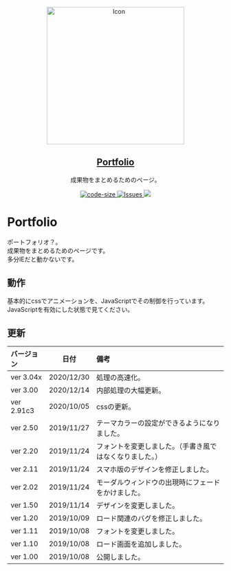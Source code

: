 <p align="center">
 <img width="320px" src="https://raw.githubusercontent.com/TomSuzuki/portfolio/master/img/SocialPreview.png" align="center" alt="Icon" />
 <h2 align="center"><a href="https://tomsuzuki.github.io/portfolio/">Portfolio</a></h2>
 <p align="center">成果物をまとめるためのページ。</p>
</p>

 <p align="center">
  <a href="https://shields.io/category/size">
    <img alt="code-size" src="https://img.shields.io/github/languages/code-size/TomSuzuki/portfolio" />
  </a>
  <a href="https://github.com/anuraghazra/github-readme-stats/issues">
    <img alt="Issues" src="https://img.shields.io/github/issues/TomSuzuki/portfolio?color=0088ff" />
  </a>
  <a href="https://codeclimate.com/github/TomSuzuki/portfolio/maintainability">
   <img src="https://api.codeclimate.com/v1/badges/8e2a7348ea274b3a4f3c/maintainability" />
 </a>
</p>

# Portfolio
ポートフォリオ？。  
成果物をまとめるためのページです。  
多分IEだと動かないです。  

## 動作
基本的にcssでアニメーションを、JavaScriptでその制御を行っています。  
JavaScriptを有効にした状態で見てください。

## 更新
|バージョン|日付|備考|  
|:---|:---:|:---|  
|ver 3.04x|2020/12/30|処理の高速化。|
|ver 3.00|2020/12/14|内部処理の大幅更新。|
|ver 2.91c3|2020/10/05|cssの更新。|
|ver 2.50|2019/11/27|テーマカラーの設定ができるようになりました。|  
|ver 2.20|2019/11/24|フォントを変更しました。（手書き風ではなくなりました。）|  
|ver 2.11|2019/11/24|スマホ版のデザインを修正しました。|  
|ver 2.02|2019/11/24|モーダルウィンドウの出現時にフェードをかけました。|  
|ver 1.50|2019/11/14|デザインを変更しました。|  
|ver 1.20|2019/10/09|ロード関連のバグを修正しました。|  
|ver 1.11|2019/10/08|フォントを変更しました。|  
|ver 1.10|2019/10/08|ロード画面を追加しました。|  
|ver 1.00|2019/10/08|公開しました。|  
